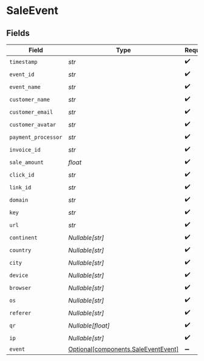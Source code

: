 # SaleEvent


## Fields

| Field                                                                            | Type                                                                             | Required                                                                         | Description                                                                      |
| -------------------------------------------------------------------------------- | -------------------------------------------------------------------------------- | -------------------------------------------------------------------------------- | -------------------------------------------------------------------------------- |
| `timestamp`                                                                      | *str*                                                                            | :heavy_check_mark:                                                               | N/A                                                                              |
| `event_id`                                                                       | *str*                                                                            | :heavy_check_mark:                                                               | N/A                                                                              |
| `event_name`                                                                     | *str*                                                                            | :heavy_check_mark:                                                               | N/A                                                                              |
| `customer_name`                                                                  | *str*                                                                            | :heavy_check_mark:                                                               | N/A                                                                              |
| `customer_email`                                                                 | *str*                                                                            | :heavy_check_mark:                                                               | N/A                                                                              |
| `customer_avatar`                                                                | *str*                                                                            | :heavy_check_mark:                                                               | N/A                                                                              |
| `payment_processor`                                                              | *str*                                                                            | :heavy_check_mark:                                                               | N/A                                                                              |
| `invoice_id`                                                                     | *str*                                                                            | :heavy_check_mark:                                                               | N/A                                                                              |
| `sale_amount`                                                                    | *float*                                                                          | :heavy_check_mark:                                                               | N/A                                                                              |
| `click_id`                                                                       | *str*                                                                            | :heavy_check_mark:                                                               | N/A                                                                              |
| `link_id`                                                                        | *str*                                                                            | :heavy_check_mark:                                                               | N/A                                                                              |
| `domain`                                                                         | *str*                                                                            | :heavy_check_mark:                                                               | N/A                                                                              |
| `key`                                                                            | *str*                                                                            | :heavy_check_mark:                                                               | N/A                                                                              |
| `url`                                                                            | *str*                                                                            | :heavy_check_mark:                                                               | N/A                                                                              |
| `continent`                                                                      | *Nullable[str]*                                                                  | :heavy_check_mark:                                                               | N/A                                                                              |
| `country`                                                                        | *Nullable[str]*                                                                  | :heavy_check_mark:                                                               | N/A                                                                              |
| `city`                                                                           | *Nullable[str]*                                                                  | :heavy_check_mark:                                                               | N/A                                                                              |
| `device`                                                                         | *Nullable[str]*                                                                  | :heavy_check_mark:                                                               | N/A                                                                              |
| `browser`                                                                        | *Nullable[str]*                                                                  | :heavy_check_mark:                                                               | N/A                                                                              |
| `os`                                                                             | *Nullable[str]*                                                                  | :heavy_check_mark:                                                               | N/A                                                                              |
| `referer`                                                                        | *Nullable[str]*                                                                  | :heavy_check_mark:                                                               | N/A                                                                              |
| `qr`                                                                             | *Nullable[float]*                                                                | :heavy_check_mark:                                                               | N/A                                                                              |
| `ip`                                                                             | *Nullable[str]*                                                                  | :heavy_check_mark:                                                               | N/A                                                                              |
| `event`                                                                          | [Optional[components.SaleEventEvent]](../../models/components/saleeventevent.md) | :heavy_minus_sign:                                                               | N/A                                                                              |